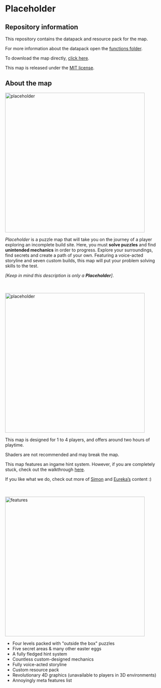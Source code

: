 # Placeholder

## Repository information
This repository contains the datapack and resource pack for the map.

For more information about the datapack open the [functions folder](https://github.com/SimonDMC/Placeholder/tree/main/datapack/data/simondmc/functions).

To download the map directly, [click here](https://github.com/SimonDMC/Placeholder/releases/latest/download/Placeholder.zip).

This map is released under the [MIT license](https://github.com/SimonDMC/Placeholder/blob/main/LICENSE).

## About the map

<img src="https://cdn.discordapp.com/attachments/969900285868785685/974973614518575144/unknown.png" alt="placeholder" width="450"/>

*Placeholder* is a puzzle map that will take you on the journey of a player exploring an incomplete build site. Here, you must **solve puzzles** and find **unintended mechanics** in order to progress. Explore your surroundings, find secrets and create a path of your own.
Featuring a voice-acted storyline and seven custom builds, this map will put your problem solving skills to the test.

*[Keep in mind this description is only a **Placeholder**]*.

<br><br>
<img src="https://cdn.discordapp.com/attachments/969900285868785685/974972927151853618/unknown.png" alt="placeholder" width="450"/>

This map is designed for 1 to 4 players, and offers around two hours of playtime.

Shaders are not recommended and may break the map.

This map features an ingame hint system. However, if you are completely stuck, check out the walkthrough [here](https://youtu.be/iSnyGt-uduc).

If you like what we do, check out more of [Simon](https://simondmc.com) and [Eureka’s](https://youtube.com/EurekaX) content :)

<br><br>
<img src="https://cdn.discordapp.com/attachments/969900285868785685/974972870319013928/unknown.png" alt="features" width="450"/>

* Four levels packed with "outside the box" puzzles 
* Five secret areas & many other easter eggs 
* A fully fledged hint system
* Countless custom-designed mechanics
* Fully voice-acted storyline
* Custom resource pack
* Revolutionary 4D graphics (unavailable to players in 3D environments)
* Annoyingly meta features list
